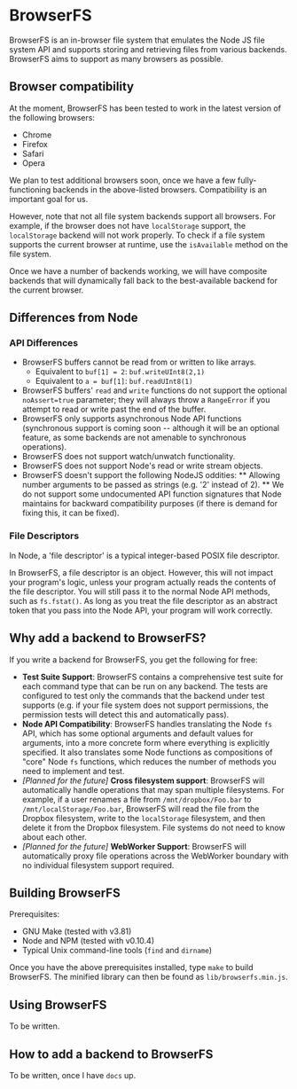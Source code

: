 BrowserFS
=========

BrowserFS is an in-browser file system that emulates the Node JS file system API and supports storing and retrieving files from various backends. BrowserFS aims to support as many browsers as possible.

Browser compatibility
---------------------
At the moment, BrowserFS has been tested to work in the latest version of the following browsers:

* Chrome
* Firefox
* Safari
* Opera

We plan to test additional browsers soon, once we have a few fully-functioning backends in the above-listed browsers. Compatibility is an important goal for us.

However, note that not all file system backends support all browsers. For example, if the browser does not have `localStorage` support, the `localStorage` backend will not work properly. To check if a file system supports the current browser at runtime, use the `isAvailable` method on the file system.

Once we have a number of backends working, we will have composite backends that will dynamically fall back to the best-available backend for the current browser.

Differences from Node
---------------------
### API Differences

* BrowserFS buffers cannot be read from or written to like arrays.
  * Equivalent to `buf[1] = 2`: `buf.writeUInt8(2,1)`
  * Equivalent to `a = buf[1]`: `buf.readUInt8(1)`
* BrowserFS buffers' `read` and `write` functions do not support the optional `noAssert=true` parameter; they will always throw a `RangeError` if you attempt to read or write past the end of the buffer.
* BrowserFS only supports asynchronous Node API functions (synchronous support is coming soon -- although it will be an optional feature, as some backends are not amenable to synchronous operations).
* BrowserFS does not support watch/unwatch functionality.
* BrowserFS does not support Node's read or write stream objects.
* BrowserFS doesn't support the following NodeJS oddities:
** Allowing number arguments to be passed as strings (e.g. '2' instead of 2).
** We do not support some undocumented API function signatures that Node maintains for backward compatibility purposes (if there is demand for fixing this, it can be fixed).

### File Descriptors

In Node, a 'file descriptor' is a typical integer-based POSIX file descriptor.

In BrowserFS, a file descriptor is an object. However, this will not impact your program's logic, unless your program actually reads the contents of the file descriptor. You will still pass it to the normal Node API methods, such as `fs.fstat()`. As long as you treat the file descriptor as an abstract token that you pass into the Node API, your program will work correctly.

Why add a backend to BrowserFS?
-----------------------------------------------
If you write a backend for BrowserFS, you get the following for free:

* **Test Suite Support**: BrowserFS contains a comprehensive test suite for each command type that can be run on any backend. The tests are configured to test only the commands that the backend under test supports (e.g. if your file system does not support permissions, the permission tests will detect this and automatically pass).
* **Node API Compatibility**: BrowserFS handles translating the Node `fs` API, which has some optional arguments and default values for arguments, into a more concrete form where everything is explicitly specified. It also translates some Node functions as compositions of "core" Node `fs` functions, which reduces the number of methods you need to implement and test.
* *[Planned for the future]* **Cross filesystem support**: BrowserFS will automatically handle operations that may span multiple filesystems. For example, if a user renames a file from `/mnt/dropbox/Foo.bar` to `/mnt/localStorage/Foo.bar`, BrowserFS will read the file from the Dropbox filesystem, write to the `localStorage` filesystem, and then delete it from the Dropbox filesystem. File systems do not need to know about each other.
* *[Planned for the future]* **WebWorker Support**: BrowserFS will automatically proxy file operations across the WebWorker boundary with no individual filesystem support required.

Building BrowserFS
------------------
Prerequisites:

* GNU Make (tested with v3.81)
* Node and NPM (tested with v0.10.4)
* Typical Unix command-line tools (`find` and `dirname`)

Once you have the above prerequisites installed, type `make` to build BrowserFS. The minified library can then be found as `lib/browserfs.min.js`.

Using BrowserFS
---------------
To be written.


How to add a backend to BrowserFS
--------------------------------------------------
To be written, once I have `docs` up.
